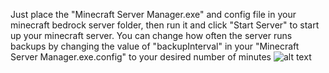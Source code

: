 Just place the "Minecraft Server Manager.exe" and config file in your minecraft bedrock server folder, then run it and click "Start Server" to start up your minecraft server. You can change how often the server runs backups by changing the value of "backupInterval" in your "Minecraft Server Manager.exe.config" to your desired number of minutes
![alt text](https://i.imgur.com/f6CyK3q.jpg)
